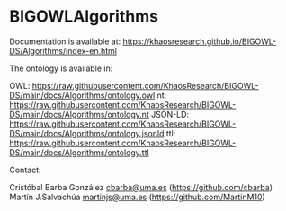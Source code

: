 # BIGOWLAlgorithms

Documentation is available at: https://khaosresearch.github.io/BIGOWL-DS/Algorithms/index-en.html

The ontology is available in:

OWL: https://raw.githubusercontent.com/KhaosResearch/BIGOWL-DS/main/docs/Algorithms/ontology.owl
nt: https://raw.githubusercontent.com/KhaosResearch/BIGOWL-DS/main/docs/Algorithms/ontology.nt
JSON-LD: https://raw.githubusercontent.com/KhaosResearch/BIGOWL-DS/main/docs/Algorithms/ontology.jsonld
ttl: https://raw.githubusercontent.com/KhaosResearch/BIGOWL-DS/main/docs/Algorithms/ontology.ttl

Contact: 

Cristóbal Barba González <cbarba@uma.es> (https://github.com/cbarba)
Martín J.Salvachúa <martinjs@uma.es> (https://github.com/MartinM10)
